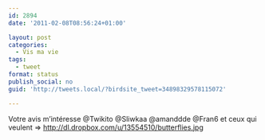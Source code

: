 ```yaml
---
id: 2894
date: '2011-02-08T08:56:24+01:00'

layout: post
categories:
  - Vis ma vie
tags:
  - tweet
format: status
publish_social: no
guid: 'http://tweets.local/?birdsite_tweet=34898329578115072'

---
```


Votre avis m’intéresse @Twikito @Sliwkaa @amanddde @Fran6 et ceux qui veulent =&gt; http://dl.dropbox.com/u/13554510/butterflies.jpg
